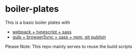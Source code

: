 # boiler-plates
This is a basic boiler plates with 
- [webpack + typescript + sass](webpack)
- [gulp + browserSync + sass + npm, git publish](gulp)

Please Note: This repo mainly serves to reuse the build scripts